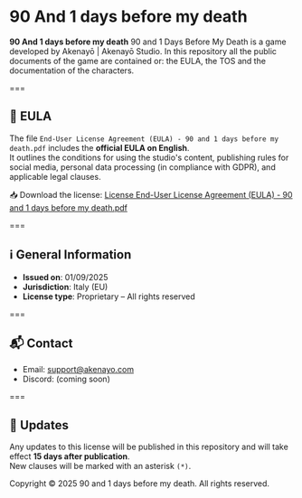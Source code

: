 # 90 And 1 days before my death
**90 And 1 days before my death** 90 and 1 Days Before My Death is a game developed by Akenayō | Akenayō Studio.
In this repository all the public documents of the game are contained or: the EULA, the TOS and the documentation of the characters.

===

## 📄 EULA

The file `End-User License Agreement (EULA) - 90 and 1 days before my death.pdf` includes the **official EULA on English**.  
It outlines the conditions for using the studio's content, publishing rules for social media, personal data processing (in compliance with GDPR), and applicable legal clauses.

📥 Download the license: [License End-User License Agreement (EULA) - 90 and 1 days before my death.pdf](%20License%20Agreement%20(EULA)%20-%2090%20and%201%20days%20before%20my%20death.pdf)

===

## ℹ️ General Information

- **Issued on**: 01/09/2025
- **Jurisdiction**: Italy (EU)  
- **License type**: Proprietary – All rights reserved

===

## 📬 Contact

- Email: support@akenayo.com
- Discord: (coming soon)

===

## 📢 Updates

Any updates to this license will be published in this repository and will take effect **15 days after publication**.  
New clauses will be marked with an asterisk `(*)`.


Copyright © 2025 90 and 1 days before my death. All rights reserved.

